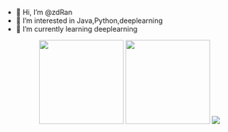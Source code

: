 - 👋 Hi, I’m @zdRan
- 👀 I’m interested in Java,Python,deeplearning
- 🌱 I’m currently learning deeplearning

<div align="center">
<span>  </span>
<img height="170px" src="https://github-readme-stats.vercel.app/api?username=zdRan" /><span>  </span><img height="170px" src="https://github-readme-stats.vercel.app/api/top-langs/?username=zdRan&layout=compact&langs_count=8" />
<span>  </span><img  src="https://github-readme-streak-stats.herokuapp.com/?user=zdRan" /><span>  </span>
</div>

<!---
zdRan/zdRan is a ✨ special ✨ repository because its `README.md` (this file) appears on your GitHub profile.
You can click the Preview link to take a look at your changes.
--->
